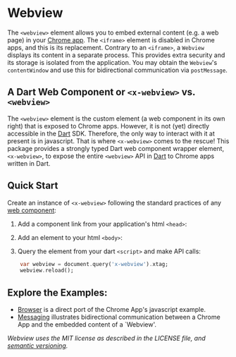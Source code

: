 # Webview

The `<webview>` element allows you to embed external content (e.g. a web page) 
in your [Chrome app][webview].  The `<iframe>` element is disabled in Chrome 
apps, and this is its replacement.  Contrary to an `<iframe>`, a `Webview` 
displays its content in a separate process.  This provides extra security and 
its storage is isolated from the application.  You may obtain the `Webview`'s 
`contentWindow` and use this for bidirectional communication via `postMessage`.

## A Dart Web Component or `<x-webview>` vs. `<webview>`

The `<webview>` element is the custom element (a web component in its own right)
that is exposed to Chrome apps.  However, it is not (yet) directly accessible
in the [Dart] SDK.  Therefore, the only way to interact with it at present is in
javascript.  That is where `<x-webview>` comes to the rescue!  This package
provides a strongly typed Dart web component wrapper element, `<x-webview>`, to
expose the entire `<webview>` API in [Dart][] to Chrome apps written in Dart.

## Quick Start

Create an instance of `<x-webview>` following the standard practices of any
[web component][]:

1) Add a component link from your application's html `<head>`:

	<link rel="components" href="packages/webview/webview.html">
	
2) Add an element to your html `<body>`:
	
	<x-webview src="{{'http://news.google.com/'}}"></x-webview>

3) Query the element from your dart `<script>` and make API calls:

```dart
	var webview = document.query('x-webview').xtag;
	webview.reload();
```
	
## Explore the Examples:
	
- [Browser][] is a direct port of the Chrome App's javascript example.
- [Messaging][] illustrates bidirectional communication between a Chrome App
and the embedded content of a `Webview'.

_Webview uses the MIT license as described in the LICENSE file, and 
[semantic versioning][]._

[Browser]: https://github.com/rmsmith/webview/tree/master/example/browser
[Dart]: http://www.dartlang.org/
[Messaging]: https://github.com/rmsmith/webview/tree/master/example/messaging
[semantic versioning]: http://semver.org/
[web component]: http://pub.dartlang.org/packages/web_ui
[webview]: https://developer.chrome.com/trunk/apps/app_external.html
